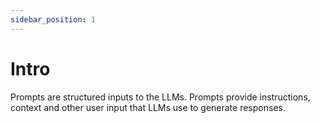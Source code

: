 ```yaml
---
sidebar_position: 1
---
```


# Intro

Prompts are structured inputs to the LLMs. Prompts provide instructions, context and other user input that LLMs use to generate responses.